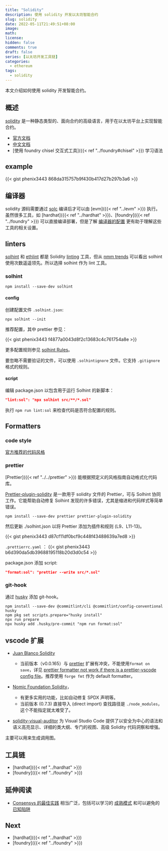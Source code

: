 ```yaml
---
title: "Solidity"
description: 使用 solidity 开发以太坊智能合约
slug: solidity
date: 2022-05-11T21:49:51+08:00
image:
math:
license:
hidden: false
comments: true
draft: false
series: [以太坊开发工具链]
categories:
  - ethereum
tags:
  - solidity
---
```


本文介绍如何使用 solidity 开发智能合约。

<!--more-->

## 概述

[solidity](https://soliditylang.org/) 是一种静态类型的、面向合约的高级语言，用于在以太坊平台上实现智能合约。

- [官方文档](https://docs.soliditylang.org/zh/latest/index.html)
- [中文文档](https://docs.soliditylang.org/zh/latest/)
- [使用 foundry chisel 交互式工具]({{< ref "../foundry#chisel" >}}) 学习语法

## example

{{< gist phenix3443 868da315757b9f430b417d27b297b3a6 >}}

## 编译器

solidity 源码需要通过 [solc](https://docs.soliditylang.org/zh/latest/installing-solidity.html) 编译后才可以由 [evm]({{< ref "../evm" >}}) 执行。虽然很多工具，如 [hardhat]({{< ref "../hardhat" >}})、[foundry]({{< ref "../foundry" >}}) 可以直接编译部署，但是了解 [编译器的配置](https://docs.soliditylang.org/zh/latest/using-the-compiler.html) 更有助于理解这些工具的相关设置。

## linters

[solhint](https://github.com/protofire/solhint) 和 [ethlint](https://github.com/duaraghav8/Ethlint) 都是 Solidity [linting](<https://en.wikipedia.org/wiki/Lint_(software)>) 工具，但从 [nmm trends](https://npmtrends.com/ethlint-vs-solhint-vs-solium) 可以看出 solhint 使用次数遥遥领先。所以选择 solhint 作为 lint 工具。

### solhint

```shell
npm install --save-dev solhint
```

#### config

创建配置文件 `.solhint.json`:

```shell
npx solhint --init
```

推荐配置，其中 prettier 参见：

{{< gist phenix3443 f4877a0043d8f2c13683c4c761754a8e >}}

更多配置规则参见 [solhint Rules](https://protofire.github.io/solhint/docs/rules.html)。

要忽略不需要验证的文件，可以使用 `.solhintignore` 文件。它支持 `.gitignore` 格式的规则。

#### script

编辑 package.json 以包含用于运行 Solhint 的新脚本：

```json
"lint:sol": "npx solhint src/**/*.sol"
```

执行 `npm run lint:sol` 来检查代码是否符合配置的规则。

## Formatters

### code style

[官方推荐的代码风格](https://docs.soliditylang.org/zh/latest/natspec-format.html#natspec)

### prettier

[Prettier]({{< ref "../../prettier" >}}) 能根据预定义的风格指南自动格式化代码库。

[Prettier-plugin-solidity](https://github.com/prettier-solidity/prettier-plugin-solidity) 是一款用于 solidity 文件的 Prettier，可与 Solhint 协同工作。它能帮助自动修复 Solhint 发现的许多错误，尤其是缩进和代码样式等简单错误。

```shell
npm install --save-dev prettier prettier-plugin-solidity
```

然后更新 ./solhint.json 以将 Prettier 添加为插件和规则 (L9、L11-13)。

{{< gist phenix3443 d87cf11df0bcf9c448f43488639a7ed8 >}}

`.prettierrc.yaml` ：
{{< gist phenix3443 b6d390da5db39688195118b20d3d0c54 >}}

package.json 添加 script:

```json
"format:sol": "prettier --write src/*.sol"
```

### git-hook

通过 [husky](https://www.npmjs.com/package/husky) 添加 git-hook。

```shell
npm install --save-dev @commitlint/cli @commitlint/config-conventional husky
npm pkg set scripts.prepare="husky install"
npx run prepare
npx husky add .husky/pre-commit "npm run format:sol"
```

## vscode 扩展

- [Juan Blanco Solidity](https://marketplace.visualstudio.com/items?itemName=JuanBlanco.solidity)

  - 当前版本（v0.0.165）与 [prettier](https://marketplace.visualstudio.com/items?itemName=esbenp.prettier-vscode) 扩展有冲突，不能使用`format on save`，详见 [prettier formatter not work if there is a prettier-vscode config file](https://github.com/juanfranblanco/vscode-solidity/issues/417)。推荐使用 `forge fmt` 作为 default formatter。

- [Nomic Foundation Solidity](https://marketplace.visualstudio.com/items?itemName=NomicFoundation.hardhat-solidity)，

  - 有更多实用的功能，比如自动修复 SPDX 声明等。
  - 当前版本 (0.7.3) 直接导入 (direct import) 查找路径是 `./node_modules`， 这个不能指定就太难受了。

- [solidity-visual-auditor](https://marketplace.visualstudio.com/items?itemName=tintinweb.solidity-visual-auditor) 为 Visual Studio Code 提供了以安全为中心的语法和语义高亮显示、详细的类大纲、专门的视图、高级 Solidity 代码洞察和增强。

主要可以用来生成调用图。

## 工具链

- [hardhat]({{< ref "../hardhat" >}})
- [foundry]({{< ref "../foundry" >}})

## 延伸阅读

- [Consensys 的最佳实践](https://consensys.github.io/smart-contract-best-practices/) 相当广泛，包括可以学习的 [成熟模式](https://consensys.github.io/smart-contract-best-practices/development-recommendations/) 和可以避免的 [已知陷阱](https://consensys.github.io/smart-contract-best-practices/attacks/)

## Next

- [hardhat]({{< ref "../hardhat" >}})
- [foundry]({{< ref "../foundry" >}})

